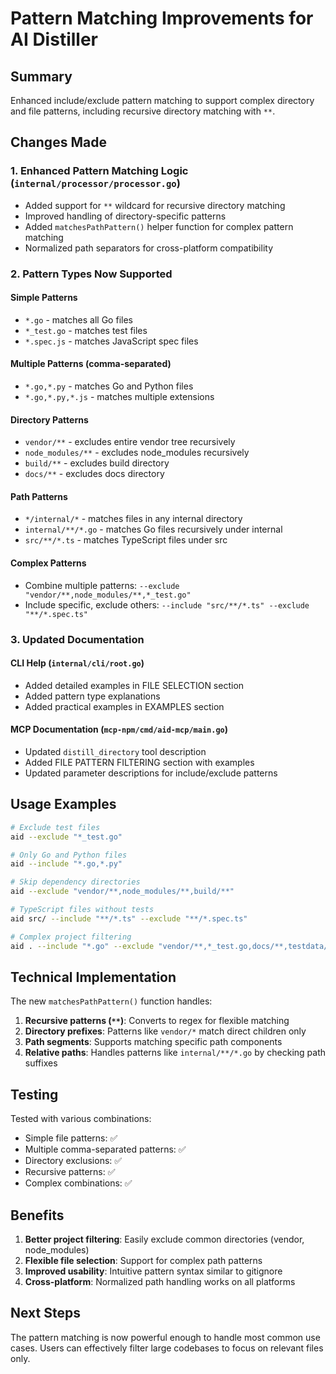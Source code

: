 # Pattern Matching Improvements for AI Distiller

## Summary

Enhanced include/exclude pattern matching to support complex directory and file patterns, including recursive directory matching with `**`.

## Changes Made

### 1. Enhanced Pattern Matching Logic (`internal/processor/processor.go`)

- Added support for `**` wildcard for recursive directory matching
- Improved handling of directory-specific patterns
- Added `matchesPathPattern()` helper function for complex pattern matching
- Normalized path separators for cross-platform compatibility

### 2. Pattern Types Now Supported

#### Simple Patterns
- `*.go` - matches all Go files
- `*_test.go` - matches test files
- `*.spec.js` - matches JavaScript spec files

#### Multiple Patterns (comma-separated)
- `*.go,*.py` - matches Go and Python files
- `*.go,*.py,*.js` - matches multiple extensions

#### Directory Patterns
- `vendor/**` - excludes entire vendor tree recursively
- `node_modules/**` - excludes node_modules recursively
- `build/**` - excludes build directory
- `docs/**` - excludes docs directory

#### Path Patterns
- `*/internal/*` - matches files in any internal directory
- `internal/**/*.go` - matches Go files recursively under internal
- `src/**/*.ts` - matches TypeScript files under src

#### Complex Patterns
- Combine multiple patterns: `--exclude "vendor/**,node_modules/**,*_test.go"`
- Include specific, exclude others: `--include "src/**/*.ts" --exclude "**/*.spec.ts"`

### 3. Updated Documentation

#### CLI Help (`internal/cli/root.go`)
- Added detailed examples in FILE SELECTION section
- Added pattern type explanations
- Added practical examples in EXAMPLES section

#### MCP Documentation (`mcp-npm/cmd/aid-mcp/main.go`)
- Updated `distill_directory` tool description
- Added FILE PATTERN FILTERING section with examples
- Updated parameter descriptions for include/exclude patterns

## Usage Examples

```bash
# Exclude test files
aid --exclude "*_test.go"

# Only Go and Python files
aid --include "*.go,*.py"

# Skip dependency directories
aid --exclude "vendor/**,node_modules/**,build/**"

# TypeScript files without tests
aid src/ --include "**/*.ts" --exclude "**/*.spec.ts"

# Complex project filtering
aid . --include "*.go" --exclude "vendor/**,*_test.go,docs/**,testdata/**"
```

## Technical Implementation

The new `matchesPathPattern()` function handles:

1. **Recursive patterns (`**`)**: Converts to regex for flexible matching
2. **Directory prefixes**: Patterns like `vendor/*` match direct children only
3. **Path segments**: Supports matching specific path components
4. **Relative paths**: Handles patterns like `internal/**/*.go` by checking path suffixes

## Testing

Tested with various combinations:
- Simple file patterns: ✅
- Multiple comma-separated patterns: ✅
- Directory exclusions: ✅
- Recursive patterns: ✅
- Complex combinations: ✅

## Benefits

1. **Better project filtering**: Easily exclude common directories (vendor, node_modules)
2. **Flexible file selection**: Support for complex path patterns
3. **Improved usability**: Intuitive pattern syntax similar to gitignore
4. **Cross-platform**: Normalized path handling works on all platforms

## Next Steps

The pattern matching is now powerful enough to handle most common use cases. Users can effectively filter large codebases to focus on relevant files only.